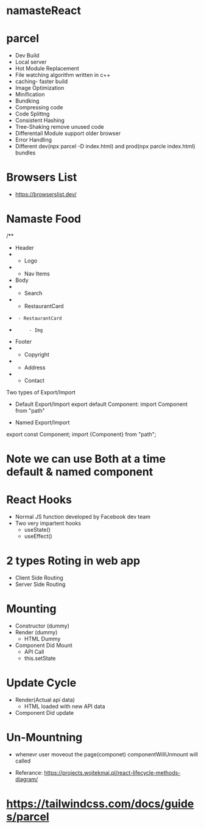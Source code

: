 # namasteReact

# parcel

- Dev Build
- Local server
- Hot Module Replacement
- File watching algorithm written in c++
- caching- faster build
- Image Optimization
- Minification
- Bundking
- Compressing code
- Code Splittng
- Consistent Hashing
- Tree-Shaking remove unused code
- Differentail Module support older browser
- Error Handling
- Different dev(npx parcel -D index.html) and prod(npx parcle index.html) bundles

# Browsers List

- https://browserslist.dev/

# Namaste Food

/\*\*

- Header
- - Logo
- - Nav Items
- Body
- - Search
- - RestaurantCard
-      - RestaurantCard
-          - Img
- Footer
- - Copyright
- - Address
- - Contact

Two types of Export/Import

- Default Export/Import
  export default Component:
  import Component from "path"

- Named Export/Import

export const Component;
import {Component} from "path";

# Note we can use Both at a time default & named component

# React Hooks

- Normal JS function developed by Facebook dev team
- Two very impartent hooks
  - useState()
  - useEffect()

# 2 types Roting in web app

- Client Side Routing
- Server Side Routing

# Mounting

- Constructor (dummy)
- Render (dummy)
  - HTML Dummy
- Component Did Mount
  - API Call
  - this.setState

# Update Cycle

- Render(Actual api data)
  - HTML loaded with new API data
- Component Did update

# Un-Mountning

- whenevr user moveout the page(componet) componentWillUnmount will called

- Referance: https://projects.wojtekmaj.pl/react-lifecycle-methods-diagram/

# https://tailwindcss.com/docs/guides/parcel
